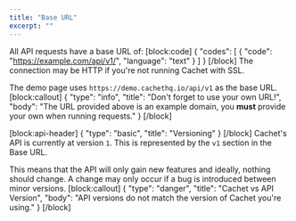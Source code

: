 ```yaml
---
title: "Base URL"
excerpt: ""
---
```

All API requests have a base URL of:
[block:code]
{
  "codes": [
    {
      "code": "https://example.com/api/v1/",
      "language": "text"
    }
  ]
}
[/block]
The connection may be HTTP if you're not running Cachet with SSL.

The demo page uses `https://demo.cachethq.io/api/v1` as the base URL.
[block:callout]
{
  "type": "info",
  "title": "Don't forget to use your own URL!",
  "body": "The URL provided above is an example domain, you **must** provide your own when running requests."
}
[/block]

[block:api-header]
{
  "type": "basic",
  "title": "Versioning"
}
[/block]
Cachet's API is currently at version `1`. This is represented by the `v1` section in the Base URL.

This means that the API will only gain new features and ideally, nothing should change. A change may only occur if a bug is introduced between minor versions.
[block:callout]
{
  "type": "danger",
  "title": "Cachet vs API Version",
  "body": "API versions do not match the version of Cachet you're using."
}
[/block]